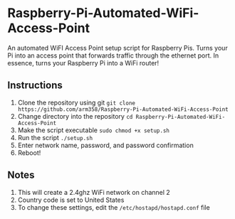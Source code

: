 # Raspberry-Pi-Automated-WiFi-Access-Point
An automated WiFI Access Point setup script for Raspberry Pis. Turns your Pi into an access point that forwards traffic through the ethernet port. In essence, turns your Raspberry Pi into a WiFi router!


## Instructions
1. Clone the repository using git
    `git clone https://github.com/arm358/Raspberry-Pi-Automated-WiFi-Access-Point`
2. Change directory into the repository
    `cd Raspberry-Pi-Automated-WiFi-Access-Point`
3. Make the script executable
    `sudo chmod +x setup.sh`
4. Run the script
    `./setup.sh`
5. Enter network name, password, and password confirmation
6. Reboot!

## Notes
1. This will create a 2.4ghz WiFi network on channel 2
2. Country code is set to United States
4. To change these settings, edit the `/etc/hostapd/hostapd.conf` file
